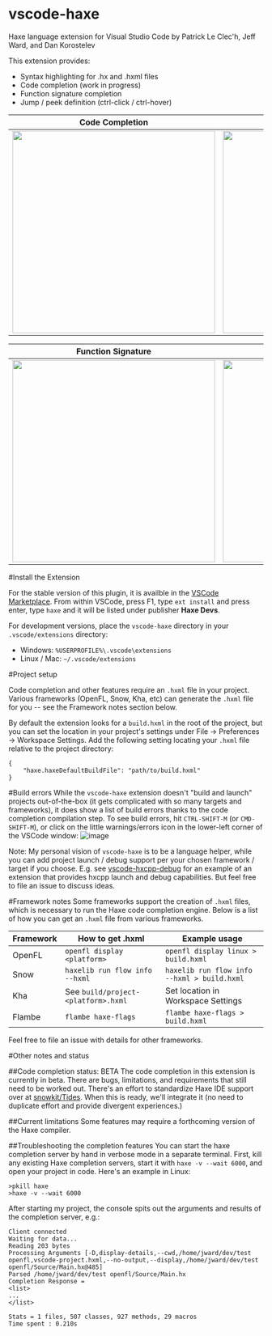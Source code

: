 # vscode-haxe
Haxe language extension for Visual Studio Code
by Patrick Le Clec'h, Jeff Ward, and Dan Korostelev

This extension provides:
- Syntax highlighting for .hx and .hxml files
- Code completion (work in progress)
- Function signature completion
- Jump / peek definition (ctrl-click / ctrl-hover)

Code Completion  | Peek Definition
------------- | -------------
<img src="https://cloud.githubusercontent.com/assets/2192439/13637956/41882252-e5c7-11e5-947a-51e53a2eed46.gif" width=400> | <img src="https://cloud.githubusercontent.com/assets/2192439/13637971/542aa33a-e5c7-11e5-961d-d645e8f54df0.gif" width=400>

Function Signature | Build Error Reporting
------------------ | ------------------------
<img src="https://cloud.githubusercontent.com/assets/2192439/13637928/180ff594-e5c7-11e5-831a-4a3653e53d54.gif" width=400> | <img src="https://cloud.githubusercontent.com/assets/2192439/14265893/681877fe-fa81-11e5-84e3-a897da115374.png" width=400>


#Install the Extension

For the stable version of this plugin, it is availble in the [VSCode Marketplace](https://marketplace.visualstudio.com/items/haxedevs.haxe). From within VSCode, press F1, type `ext install` and press enter, type `haxe` and it will be listed under publisher **Haxe Devs**.

For development versions, place the `vscode-haxe` directory in your `.vscode/extensions` directory:
- Windows: `%USERPROFILE%\.vscode\extensions`
- Linux / Mac: `~/.vscode/extensions`

#Project setup

Code completion and other features require an `.hxml` file in your project. Various frameworks (OpenFL, Snow, Kha, etc) can generate the `.hxml` file for you -- see the Framework notes section below.

By default the extension looks for a `build.hxml` in the root of the project, but you can set the location in your project's settings under File -> Preferences -> Workspace Settings. Add the following setting locating your `.hxml` file relative to the project directory:

```
{
    "haxe.haxeDefaultBuildFile": "path/to/build.hxml"
}
```

#Build errors
While the `vscode-haxe` extension doesn't "build and launch" projects out-of-the-box (it gets complicated with so many targets and frameworks), it does show a list of build errors thanks to the code completion compilation step. To see build errors, hit `CTRL-SHIFT-M` (or `CMD-SHIFT-M`), or click on the little warnings/errors icon in the lower-left corner of the VSCode window: ![image](https://cloud.githubusercontent.com/assets/2192439/14284678/b7c904b0-fb05-11e5-815c-b73f28dbc096.png)


Note: My personal vision of `vscode-haxe` is to be a language helper, while you can add project launch / debug support per your chosen framework / target if you choose. E.g. see [vscode-hxcpp-debug](https://github.com/jcward/vscode-hxcpp-debug) for an example of an extension that provides hxcpp launch and debug capabilities. But feel free to file an issue to discuss ideas.

#Framework notes
Some frameworks support the creation of `.hxml` files, which is necessary to run the Haxe code completion engine. Below is a list of how you can get an `.hxml` file from various frameworks.

Framework     | How to get .hxml                    | Example usage
------------- | ------------------------------------|------------------------
OpenFL        | `openfl display <platform>`         | `openfl display linux > build.hxml`
Snow          | `haxelib run flow info --hxml`      | `haxelib run flow info --hxml > build.hxml`
Kha           | See `build/project-<platform>.hxml` | Set location in Workspace Settings
Flambe        | `flambe haxe-flags`                 | `flambe haxe-flags > build.hxml`

Feel free to file an issue with details for other frameworks.

#Other notes and status

##Code completion status: BETA
The code completion in this extension is currently in beta. There are bugs, limitations, and requirements that still need to be worked out. There's an effort to standardize Haxe IDE support over at [snowkit/Tides](https://github.com/snowkit/tides). When this is ready, we'll integrate it (no need to duplicate effort and provide divergent experiences.)

##Current limitations
Some features may require a forthcoming version of the Haxe compiler.

##Troubleshooting the completion features
You can start the haxe completion server by hand in verbose mode in a separate terminal. First, kill any existing Haxe completion servers, start it with `haxe -v --wait 6000`, and open your project in code. Here's an example in Linux:

```
>pkill haxe
>haxe -v --wait 6000
```
After starting my project, the console spits out the arguments and results of the completion server, e.g.:
```
Client connected
Waiting for data...
Reading 203 bytes
Processing Arguments [-D,display-details,--cwd,/home/jward/dev/test openfl,vscode-project.hxml,--no-output,--display,/home/jward/dev/test openfl/Source/Main.hx@485]
Parsed /home/jward/dev/test openfl/Source/Main.hx
Completion Response =
<list>
...
</list>

Stats = 1 files, 507 classes, 927 methods, 29 macros
Time spent : 0.210s
```

